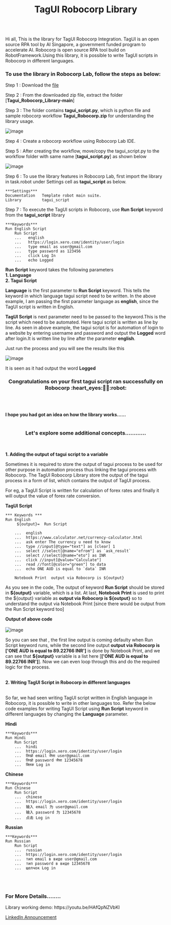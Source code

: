 <h1 align="center"><b> TagUI Robocorp Library</b></h1>
<br><br>
<p>Hi all,
This is the library for TagUI Robocorp Integration. TagUI is an open source RPA tool by AI Singapore, a government funded program to accelerate AI. Robocorp is open source RPA tool build on RobotFramework.Using this library, it is possible to write TagUI scripts in Robocorp in different languages.</p>

<h3>To use the library in Robocorp Lab, follow the steps as below: </h3>

Step 1 :  Download the [file](https://github.com/nived00015/Tagui_Robocorp_Library.git)

Step 2 :  From the downloaded zip file, extract the folder [<b>Tagui_Robocorp_Library-main</b>]

Step 3 :  The folder contains <b>tagui_script.py</b>, which is python file and sample robocorp workflow <b>Tagui_Robocorp.zip</b> for understanding the library usage.

![image](https://user-images.githubusercontent.com/64367090/114753898-9a46d580-9d75-11eb-95a9-2ca7fa93d83a.png)

Step 4 :  Create a robocorp workflow using Robocorp Lab IDE.

Step 5 : After creating the workflow, move/copy the tagui_script.py to the workflow folder with same name [<b>tagui_script.py</b>] as shown below

![image](https://user-images.githubusercontent.com/64367090/114754483-4092db00-9d76-11eb-8adf-f32176c55b59.png)

Step 6 : To use the library features in Robocorp Lab, first import the library in task.robot under Settings cell as <b>tagui_script</b> as below.
```
***Settings***
Documentation   Template robot main suite.
Library         tagui_script
````

Step 7 : To execute the TagUI scripts in Robocorp, use <b>Run Script</b> keyword from the <b>tagui_script</b> library
```
***Keywords***
Run English Script
    Run Script
    ...   english
    ...   https://login.xero.com/identity/user/login
    ...   type email as user@gmail.com
    ...   type password as 123456
    ...   click Log In
    ...   echo Logged
```
<b>Run Script</b> keyword takes the following parameters <br>
<b>1. Language</b><br>
<b>2. Tagui Script</b>

<b>Language</b> is the first parameter to <b>Run Script</b> keyword. This tells the keyword in which language tagui script need to be written. In the above example, I am passing the first parameter language as <b>english</b>, since the TagUI script is written in English.

<b>TagUI Script</b> is next parameter need to be passed to the keyword.This is the script which need to be automated. Here tagui script is written as line by line. As seen in above example, the tagui script is for automation of login to a website by entering username and password and output the <b>Logged</b> word after login.It is written line by line after the parameter <b>english</b>.

Just run the process and you will see the results like this

![image](https://user-images.githubusercontent.com/64367090/114763138-19410b80-9d80-11eb-9f3b-848eb60e6ce5.png)

It is seen as it had output the word <b>Logged</b>

<h3 align="center"><b>Congratulations on your first tagui script ran successfully on Robocorp :heart_eyes:🎉🎉:robot:</b></h3><br><br>

<b>I hope you had got an idea on how the library works......</b><br><br>

<h3 align="center"><b>Let's explore some additional concepts............</b></h3><br>

<b>1. Adding the output of tagui script to a variable</b>

Sometimes it is required to store the output of tagui process to be used for other purpose in automation process thus linking the tagui process with Robocorp. The TagUI Robocorp Library store the output of the tagui process in a form of list, which contains the output of TagUI process.

For eg, a TagUI Script is written for calculation of forex rates and finally it will output the value of forex rate conversion. 

<b>TagUI Script</b>
```
*** Keywords ***
Run English
     ${output}=  Run Script 
    
    ...  english
    ...  https://www.calculator.net/currency-calculator.html
    ...  ask enter The currency u need to know
    ...  type //input[@type="text"] as [clear] 1
    ...  select //select[@name="efrom"] as `ask_result`
    ...  select //select[@name="eto"] as INR
    ...  click //input[@value="Calculate"]
    ...  read //font[@color="green"] to data
    ...  echo ONE AUD is equal to `data` INR
    
    Notebook Print  output via Robocorp is ${output}
```

As you see in the code, The output of keyword <b>Run Script</b> should be stored in <b>${output}</b> variable, which is a list. At last, <b>Notebook Print</b> is used to print the ${output} variable as <b>output via Robocorp is ${output}</b> so to understand the output via Notebook Print [since there would be output from the Run Script keyword too]

<b>Output of above code</b><br><br>
![image](https://user-images.githubusercontent.com/64367090/115036688-5c6bbd80-9eeb-11eb-9c11-08886585bec1.png)

So you can see that , the first line output is coming defaulty when Run Script keyword runs, while the second line output <b>output via Robocorp is ['ONE AUD is equal to 89.22766 INR']</b> is done by Notebook Print, and we can see that <b>${output}</b> variable is a list here [<b>['ONE AUD is equal to 89.22766 INR']</b>]. Now we can even loop through this and do the required logic for the process.<br><br>



<b>2. Writing TagUI Script in Robocorp in different languages</b><br><br>

So far, we had seen writing TagUI script written in English language in Robocorp, it is possible to write in other languages too. Refer the below code examples for writing TagUI Script using <b>Run Script</b> keyword in different languages by changing the <b>Language</b> parameter. 

<b>Hindi</b>
```
***Keywords***
Run Hindi
    Run Script
    ...  hindi
    ...  https://login.xero.com/identity/user/login
    ...  लिखो email जैसा user@gmail.com
    ...  लिखो password जैसा 12345678
    ...  क्लिक Log in    
```

<b>Chinese</b>
```
***Keywords***
Run Chinese
    Run Script
    ...  chinese
    ...  https://login.xero.com/identity/user/login
    ...  输入 email 为 user@gmail.com
    ...  输入 password 为 12345678
    ...  点击 Log in
```

<b>Russian</b>
```
***Keywords***
Run Russian
    Run Script
    ...  russian
    ...  https://login.xero.com/identity/user/login
    ...  тип email в виде user@gmail.com
    ...  тип password в виде 12345678
    ...  щелчок Log in
```
<br><br>

<h3> For More Details........</h3>
Library working demo: https://youtu.be/HAfQpNZVbKI

[LinkedIn Announcement](https://www.linkedin.com/posts/nived-n-776470139_nived00015taguirobocorplibrary-activity-6787800490831962112-8-wz)
